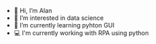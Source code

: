 - 👋 Hi, I’m Alan
- 👀 I’m interested in data science
- 🌱 I’m currently learning pyhton GUI
- 💻 I'm currently working with RPA using python


<!---
alanfurquim/alanfurquim is a ✨ special ✨ repository because its `README.md` (this file) appears on your GitHub profile.
You can click the Preview link to take a look at your changes.
--->
